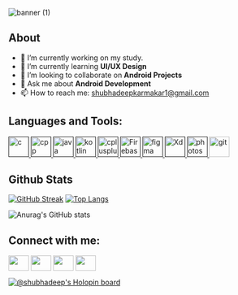 
![banner (1)](https://user-images.githubusercontent.com/99060332/197151656-28c40e5b-69ea-44f3-b1f9-afb2974fb730.png)

## About

- 🔭 I’m currently working on my study.
- 🌱 I’m currently learning **UI/UX Design**
- 👯 I’m looking to collaborate on **Android Projects**
- 💬 Ask me about **Android Development**
- 📫 How to reach me: shubhadeepkarmakar1@gmail.com




## Languages and Tools:

<p align="left"> 
<a href="" target="_blank"> <img src="https://upload.wikimedia.org/wikipedia/commons/1/18/C_Programming_Language.svg" alt="c" width="40" height="40"/> </a>
<a href="" target="_blank"> <img src="https://upload.wikimedia.org/wikipedia/commons/1/18/ISO_C%2B%2B_Logo.svg" alt="cpp" width="40" height="40"/> </a>
<a href="" target="_blank"> <img src="https://www.vectorlogo.zone/logos/java/java-icon.svg" alt="java" width="40" height="40"/> </a>
<a href="" target="_blank"> <img src="https://user-images.githubusercontent.com/99060332/197106797-fd3b5ce2-a18e-4ba8-9db9-8cffa6b84110.svg" alt="kotlin" width="40" height="40"/> </a> 
<a href="" target="_blank"> <img src="https://www.vectorlogo.zone/logos/android/android-official.svg" alt="cplusplus" width="40" height="40"/> </a> 
<a href="" target="_blank"> <img src="https://user-images.githubusercontent.com/99060332/214065734-df6f1f04-22f0-45a0-b927-4a36387110da.svg" alt="Firebase" width="40" height="40/> </a> 
<a href="" target="_blank"> <img src="https://www.vectorlogo.zone/logos/figma/figma-icon.svg" alt="figma" width="40" height="40"/> </a>
<a href="" target="_blank"> <img src="https://user-images.githubusercontent.com/99060332/197106379-07133451-10bb-49e2-afff-ac8bb48d5b90.svg" alt="Xd" width="40" height="40"/> </a> 
<a href="" target="_blank"> <img src="https://user-images.githubusercontent.com/99060332/197106739-627e288b-9690-40ad-863d-ec574168d2c3.svg" alt="photoshop" width="40" height="40"/> </a>
<a href="https://git-scm.com/" target="_blank"> <img src="https://www.vectorlogo.zone/logos/git-scm/git-scm-icon.svg" alt="git" width="40" height="40"/> </a> 
 </p>


## Github Stats

[![GitHub Streak](https://github-readme-streak-stats.herokuapp.com?user=ShubhadeepKarmakar&theme=buefy&hide_border=true)](https://git.io/streak-stats)
[![Top Langs](https://github-readme-stats.vercel.app/api/top-langs/?username=shubhadeepkarmakar&layout=compact&theme=buefy)](https://github.com/anuraghazra/github-readme-stats)



![Anurag's GitHub stats](https://github-readme-stats.vercel.app/api?username=ShubhadeepKarmakar&show_icons=true&theme=buefy)

## Connect with me:

<p align="left">
<a href="https://twitter.com/shubhadeep_k" target="blank"><img align="center" src="https://cdn.jsdelivr.net/npm/simple-icons@3.0.1/icons/twitter.svg" alt="" height="30" width="40" /></a>
<a href="https://www.linkedin.com/in/shubhadeep-karmakar-874a95238" target="blank"><img align="center" src="https://cdn.jsdelivr.net/npm/simple-icons@3.0.1/icons/linkedin.svg" alt="" height="30" width="40" /></a>
<a href="https://www.instagram.com/shubhadeep_karmakar/" target="blank"><img align="center" src="https://cdn.jsdelivr.net/npm/simple-icons@3.0.1/icons/instagram.svg" alt="" height="30" width="40" /></a>
<a href="your link" target="blank"><img align="center" src="https://cdn.jsdelivr.net/npm/simple-icons@3.0.1/icons/youtube.svg" alt="" height="30" width="40" /></a>
</p>



[![@shubhadeep's Holopin board](https://holopin.me/shubhadeep)](https://holopin.io/@shubhadeep)
<!--
**ShubhadeepKarmakar/ShubhadeepKarmakar** is a ✨ _special_ ✨ repository because its `README.md` (this file) appears on your GitHub profile.

Here are some ideas to get you started:

- 🔭 I’m currently working on my study
- 🌱 I’m currently learning UI/UX Design
- 👯 I’m looking to collaborate on ...
- 🤔 I’m looking for help with ...
- 💬 Ask me about Android Development
- 📫 How to reach me:shubhadeepkarmakar1@gmail.com

-->

